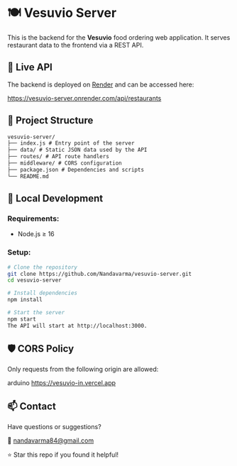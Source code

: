 # 🍽️ Vesuvio Server

This is the backend for the **Vesuvio** food ordering web application. It serves restaurant data to the frontend via a REST API.

## 🚀 Live API

The backend is deployed on [Render](https://render.com) and can be accessed here:

https://vesuvio-server.onrender.com/api/restaurants

## 📁 Project Structure
```page
vesuvio-server/
├── index.js # Entry point of the server
├── data/ # Static JSON data used by the API
├── routes/ # API route handlers
├── middleware/ # CORS configuration
├── package.json # Dependencies and scripts
└── README.md
```
## 🔧 Local Development

### Requirements:
- Node.js ≥ 16

### Setup:

```bash
# Clone the repository
git clone https://github.com/Nandavarma/vesuvio-server.git
cd vesuvio-server

# Install dependencies
npm install

# Start the server
npm start
The API will start at http://localhost:3000.
```
## 🛡️ CORS Policy
Only requests from the following origin are allowed:

arduino
https://vesuvio-in.vercel.app
## 📫 Contact
Have questions or suggestions?

📧 nandavarma84@gmail.com

⭐️ Star this repo if you found it helpful!
